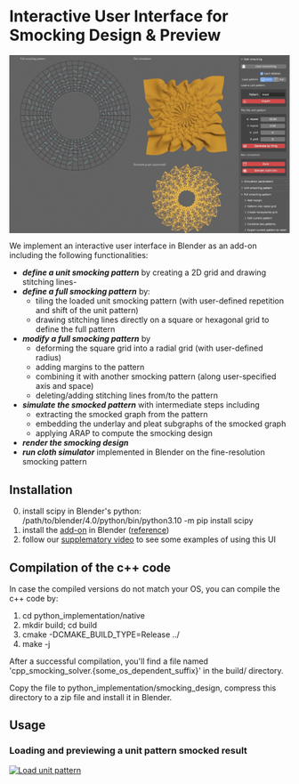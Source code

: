 # Interactive User Interface for Smocking Design \& Preview

<p align="center">
  <img align="center"  src="../figs/eg_ui.jpg" width="600">
</p>

We implement an interactive user interface in Blender as an add-on including the following functionalities:

- ***define a unit smocking pattern*** by creating a 2D grid and drawing stitching lines-
-  ***define a full smocking pattern*** by:
   - tiling the loaded unit smocking pattern (with user-defined repetition and shift of the unit pattern)
   - drawing stitching lines directly on a square or hexagonal grid to define the full pattern
- ***modify a full smocking pattern*** by
   - deforming the square grid into a radial grid (with user-defined radius)
   - adding margins to the pattern
   - combining it with another smocking pattern (along user-specified axis and space)
   - deleting/adding stitching lines from/to the pattern
- ***simulate the smocked pattern*** with intermediate steps including
   - extracting the smocked graph from the pattern
   - embedding the underlay and pleat subgraphs of the smocked graph
   - applying ARAP to compute the smocking design
- ***render the smocking design***
- ***run cloth simulator*** implemented in Blender on the fine-resolution smocking pattern
  
## Installation 
0. install scipy in Blender's python:
 /path/to/blender/4.0/python/bin/python3.10 -m pip install scipy
1. install the [add-on](https://github.com/llorz/SmockingDesign/blob/main/python_implementation/smocking_design.zip) in Blender ([reference](https://docs.blender.org/manual/en/latest/editors/preferences/addons.html))
2. follow our [supplematory video](https://youtu.be/vjnmbmO3zcg) to see some examples of using this UI

## Compilation of the c++ code
In case the compiled versions do not match your OS, you can compile the c++ code by:

1. cd python_implementation/native
2. mkdir build; cd build
3. cmake -DCMAKE_BUILD_TYPE=Release ../
4. make -j


After a successful compilation, you'll find a file named 'cpp_smocking_solver.{some_os_dependent_suffix}' in the build/ directory.

Copy the file to python_implementation/smocking_design, compress this directory to a zip file and install it in Blender.

## Usage
### Loading and previewing a unit pattern smocked result
[![Load unit pattern](https://img.youtube.com/vi/_pqsUaJWS8I/maxresdefault.jpg)](https://youtu.be/7Q6LuVhh3Zc)
